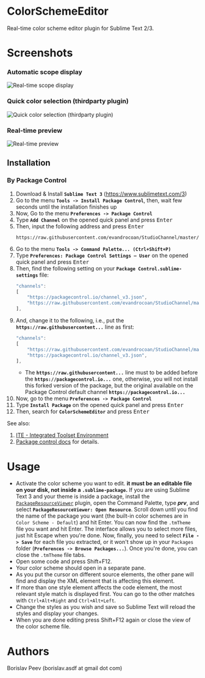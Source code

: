 ColorSchemeEditor
=================
Real-time color scheme editor plugin for Sublime Text 2/3.

Screenshots
===========
### Automatic scope display
![Real-time scope display](https://raw.github.com/bobef/ColorSchemeEditor/master/screenshots/screen1.png)

### Quick color selection (thirdparty plugin)
![Quick color selection (thirdparty plugin)](https://raw.github.com/bobef/ColorSchemeEditor/master/screenshots/screen2.png)

### Real-time preview
![Real-time preview](https://raw.github.com/bobef/ColorSchemeEditor/master/screenshots/screen3.png)


## Installation

### By Package Control

1. Download & Install **`Sublime Text 3`** (https://www.sublimetext.com/3)
1. Go to the menu **`Tools -> Install Package Control`**, then,
    wait few seconds until the installation finishes up
1. Now,
    Go to the menu **`Preferences -> Package Control`**
1. Type **`Add Channel`** on the opened quick panel and press <kbd>Enter</kbd>
1. Then,
    input the following address and press <kbd>Enter</kbd>
    ```
    https://raw.githubusercontent.com/evandrocoan/StudioChannel/master/channel.json
    ```
1. Go to the menu **`Tools -> Command Palette...
    (Ctrl+Shift+P)`**
1. Type **`Preferences:
    Package Control Settings – User`** on the opened quick panel and press <kbd>Enter</kbd>
1. Then,
    find the following setting on your **`Package Control.sublime-settings`** file:
    ```js
    "channels":
    [
        "https://packagecontrol.io/channel_v3.json",
        "https://raw.githubusercontent.com/evandrocoan/StudioChannel/master/channel.json",
    ],
    ```
1. And,
    change it to the following, i.e.,
    put the **`https://raw.githubusercontent...`** line as first:
    ```js
    "channels":
    [
        "https://raw.githubusercontent.com/evandrocoan/StudioChannel/master/channel.json",
        "https://packagecontrol.io/channel_v3.json",
    ],
    ```
    * The **`https://raw.githubusercontent...`** line must to be added before the **`https://packagecontrol.io...`** one, otherwise,
      you will not install this forked version of the package,
      but the original available on the Package Control default channel **`https://packagecontrol.io...`**
1. Now,
    go to the menu **`Preferences -> Package Control`**
1. Type **`Install Package`** on the opened quick panel and press <kbd>Enter</kbd>
1. Then,
    search for **`ColorSchemeEditor`** and press <kbd>Enter</kbd>

See also:

1. [ITE - Integrated Toolset Environment](https://github.com/evandrocoan/ITE)
1. [Package control docs](https://packagecontrol.io/docs/usage) for details.


Usage
=====
- Activate the color scheme you want to edit. **it must be an editable file on your disk, not inside a `.sublime-package`.** If you are using Sublime Text 3 and your theme is inside a package, install the [`PackageResourceViewer`](https://packagecontrol.io/packages/PackageResourceViewer) plugin, open the Command Palette, type ***prv***, and select **`PackageResourceViewer: Open Resource`**. Scroll down until you find the name of the package you want (the built-in color schemes are in `Color Scheme - Default`) and hit Enter. You can now find the `.tmTheme` file you want and hit Enter. The interface allows you to select more files, just hit Escape when you're done. Now, finally, you need to select **`File -> Save`** for each file you extracted, or it won't show up in your `Packages` folder (**`Preferences -> Browse Packages...`**). Once you're done, you can close the `.tmTheme` file tabs.
- Open some code and press Shift+F12.
- Your color scheme should open in a separate pane.
- As you put the cursor on different source elements, the other pane will find and display the XML element that is affecting this element.
- If more than one style element affects the code element, the most relevant style match is displayed first. You can go to the other matches with `Ctrl+Alt+Right` and `Ctrl+Alt+Left`.
- Change the styles as you wish and save so Sublime Text will reload the styles and display your changes.
- When you are done editing press Shift+F12 again or close the view of the color scheme file.

Authors
=======
Borislav Peev (borislav.asdf at gmail dot com)
